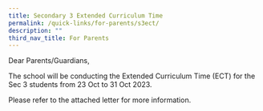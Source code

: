 ```yaml
---
title: Secondary 3 Extended Curriculum Time
permalink: /quick-links/for-parents/s3ect/
description: ""
third_nav_title: For Parents
---
```

Dear Parents/Guardians,

The school will be conducting the Extended Curriculum Time (ECT) for the Sec 3 students from 23 Oct to 31 Oct 2023. 

Please refer to the attached letter for more information.

[](/files/Parents/sec%203%20extended%20curriculum%20time.pdf)
